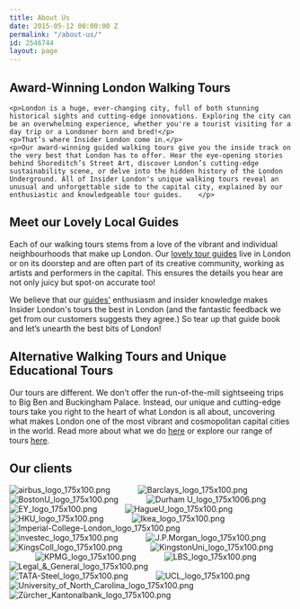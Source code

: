 ```yaml
---
title: About Us
date: 2015-05-12 00:00:00 Z
permalink: "/about-us/"
id: 2546744
layout: page
---
```


<!-- Certificate of Excellence -->
<!-- <div>
	<img src="/uploads/2017_COE_Logos_API_178x180_en-US-UK.jpg" alt="Trip Advisor Certificate of Excellence 2017" />
</div> -->

<!-- Text -->
<div>
	<h2>Award-Winning London Walking Tours</h2>

	<p>London is a huge, ever-changing city, full of both stunning historical sights and cutting-edge innovations. Exploring the city can be an overwhelming experience, whether you're a tourist visiting for a day trip or a Londoner born and bred!</p>
	<p>That’s where Insider London come in.</p>
	<p>Our award-winning guided walking tours give you the inside track on the very best that London has to offer. Hear the eye-opening stories behind Shoreditch’s Street Art, discover London’s cutting-edge sustainability scene, or delve into the hidden history of the London Underground. All of Insider London's unique walking tours reveal an unusual and unforgettable side to the capital city, explained by our enthusiastic and knowledgeable tour guides.	</p>
</div>

<div>
	<h2>Meet our Lovely Local Guides</h2>
	<p>Each of our walking tours stems from a love of the vibrant and individual neighbourhoods that make up London. Our <a href="/tour-guides">lovely tour guides</a> live in London or on its doorstep and are often part of its creative community, working as artists and performers in the capital. This ensures the details you hear are not only juicy but spot-on accurate too!</p>
	<p>We believe that our <a href="/tour-guides">guides'</a> enthusiasm and insider knowledge makes Insider London's tours the best in London (and the fantastic feedback we get from our customers suggests they agree.) So tear up that guide book and let’s unearth the best bits of London!</p>
</div>

<div>
	<h2>Alternative Walking Tours and Unique Educational Tours</h2>
	<p>Our tours are different. We don’t offer the run-of-the-mill sightseeing trips to Big Ben and Buckingham Palace. Instead, our unique and cutting-edge tours take you right to the heart of what London is all about, uncovering what makes London one of the most vibrant and cosmopolitan capital cities in the world. Read more about what we do <a href="/about-us/">here</a> or explore our range of tours <a href="/tours/">here</a>.</p>

## Our clients
![airbus_logo_175x100.png](/uploads/airbus_logo_175x100.png) &emsp;&emsp;&emsp; ![Barclays_logo_175x100.png](/uploads/Barclays_logo_175x100.png) &emsp;&emsp;&emsp; ![BostonU_logo_175x100.png](/uploads/BostonU_logo_175x100.png) &emsp;&emsp;&emsp; ![Durham U_logo_175x1006.png](/uploads/Durham%20U_logo_175x1006.png) &emsp;&emsp;&emsp; ![EY_logo_175x100.png](/uploads/EY_logo_175x100.png) &emsp;&emsp;&emsp; ![HagueU_logo_175x100.png](/uploads/HagueU_logo_175x100.png) &emsp;&emsp;&emsp; ![HKU_logo_175x100.png](/uploads/HKU_logo_175x100.png) &emsp;&emsp;&emsp; ![Ikea_logo_175x100.png](/uploads/Ikea_logo_175x100.png) &emsp;&emsp;&emsp; ![Imperial-College-London_logo_175x100.png](/uploads/Imperial-College-London_logo_175x100.png) &emsp;&emsp;&emsp; ![investec_logo_175x100.png](/uploads/investec_logo_175x100.png) &emsp;&emsp;&emsp; ![J.P.Morgan_logo_175x100.png](/uploads/J.P.Morgan_logo_175x100.png) &emsp;&emsp;&emsp; ![KingsColl_logo_175x100.png](/uploads/KingsColl_logo_175x100.png) &emsp;&emsp;&emsp; ![KingstonUni_logo_175x100.png](/uploads/KingstonUni_logo_175x100.png) &emsp;&emsp;&emsp; ![KPMG_logo_175x100.png](/uploads/KPMG_logo_175x100.png) &emsp;&emsp;&emsp; ![LBS_logo_175x100.png](/uploads/LBS_logo_175x100.png) &emsp;&emsp;&emsp; ![Legal_&_General_logo_175x100.png](/uploads/Legal_&_General_logo_175x100.png) &emsp;&emsp;&emsp; ![TATA-Steel_logo_175x100.png](/uploads/TATA-Steel_logo_175x100.png) &emsp;&emsp;&emsp; ![UCL_logo_175x100.png](/uploads/UCL_logo_175x100.png) &emsp;&emsp;&emsp; ![University_of_North_Carolina_logo_175x100.png](/uploads/University_of_North_Carolina_logo_175x100.png) &emsp;&emsp;&emsp; ![Zürcher_Kantonalbank_logo_175x100.png](/uploads/Z%C3%BCrcher_Kantonalbank_logo_175x100.png)
